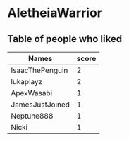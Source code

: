# AletheiaWarrior
## Table of people who liked
Names | score
--- | ---
IsaacThePenguin | 2
lukaplayz | 2
ApexWasabi | 1
JamesJustJoined | 1
Neptune888 | 1
Nicki | 1
